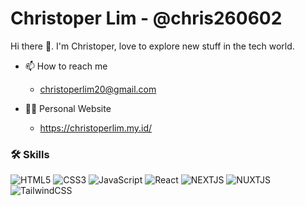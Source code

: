 # Christoper Lim - @chris260602
Hi there 👋. I'm Christoper, love to explore new stuff in the tech world. 

- 📫 How to reach me
    - christoperlim20@gmail.com

- 👩‍💻 Personal Website
    - https://christoperlim.my.id/

### 🛠 Skills
![HTML5](https://img.shields.io/badge/html5-%23E34F26.svg?style=for-the-badge&logo=html5&logoColor=white)
![CSS3](https://img.shields.io/badge/css3-%231572B6.svg?style=for-the-badge&logo=css3&logoColor=white)
![JavaScript](https://img.shields.io/badge/javascript-%23323330.svg?style=for-the-badge&logo=javascript&logoColor=%23F7DF1E)
![React](https://img.shields.io/badge/react-%2320232a.svg?style=for-the-badge&logo=react&logoColor=%2361DAFB)
![NEXTJS](https://img.shields.io/badge/next.js-000000?style=for-the-badge&logo=nextdotjs&logoColor=white)
![NUXTJS](https://img.shields.io/badge/Nuxt.js-00DC82?logo=nuxtdotjs&logoColor=fff)
![TailwindCSS](https://img.shields.io/badge/Tailwind_CSS-grey?style=for-the-badge&logo=tailwind-css&logoColor=38B2AC)

